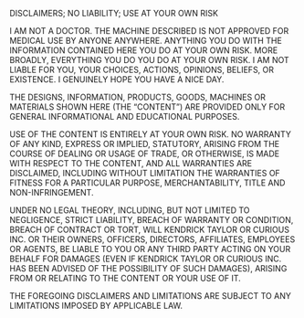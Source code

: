 DISCLAIMERS; NO LIABILITY; USE AT YOUR OWN RISK

I AM NOT A DOCTOR. THE MACHINE DESCRIBED IS NOT APPROVED FOR MEDICAL USE BY ANYONE ANYWHERE. ANYTHING YOU DO WITH THE INFORMATION CONTAINED HERE YOU DO AT YOUR OWN RISK. MORE BROADLY, EVERYTHING YOU DO YOU DO AT YOUR OWN RISK. I AM NOT LIABLE FOR YOU, YOUR CHOICES, ACTIONS, OPINIONS, BELIEFS, OR EXISTENCE. I GENUINELY HOPE YOU HAVE A NICE DAY.

THE DESIGNS, INFORMATION, PRODUCTS, GOODS, MACHINES OR MATERIALS SHOWN HERE (THE “CONTENT”) ARE PROVIDED ONLY FOR GENERAL INFORMATIONAL AND EDUCATIONAL PURPOSES.

USE OF THE CONTENT IS ENTIRELY AT YOUR OWN RISK. NO WARRANTY OF ANY KIND, EXPRESS OR IMPLIED, STATUTORY, ARISING FROM THE COURSE OF DEALING OR USAGE OF TRADE, OR OTHERWISE, IS MADE WITH RESPECT TO THE CONTENT, AND ALL WARRANTIES ARE DISCLAIMED, INCLUDING WITHOUT LIMITATION THE WARRANTIES OF FITNESS FOR A PARTICULAR PURPOSE, MERCHANTABILITY, TITLE AND NON-INFRINGEMENT.
 
UNDER NO LEGAL THEORY, INCLUDING, BUT NOT LIMITED TO NEGLIGENCE, STRICT LIABILITY, BREACH OF WARRANTY OR CONDITION, BREACH OF CONTRACT OR TORT, WILL KENDRICK TAYLOR OR CURIOUS INC. OR THEIR OWNERS, OFFICERS, DIRECTORS, AFFILIATES, EMPLOYEES OR AGENTS, BE LIABLE TO YOU OR ANY THIRD PARTY ACTING ON YOUR BEHALF FOR DAMAGES (EVEN IF KENDRICK TAYLOR OR CURIOUS INC. HAS BEEN ADVISED OF THE POSSIBILITY OF SUCH DAMAGES), ARISING FROM OR RELATING TO THE CONTENT OR YOUR USE OF IT.
 
THE FOREGOING DISCLAIMERS AND LIMITATIONS ARE SUBJECT TO ANY LIMITATIONS IMPOSED BY APPLICABLE LAW.



